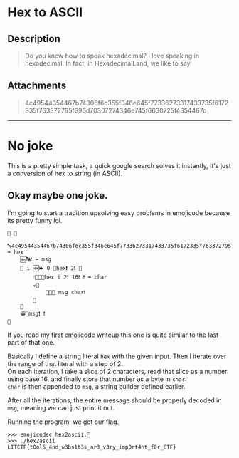 # Hex to ASCII
## Description
> Do you know how to speak hexadecimal? I love speaking in hexadecimal. In fact, in HexadecimalLand, we like to say
## Attachments
> 4c49544354467b74306f6c355f346e645f77336273317433735f6172335f763372795f696d70307274346e745f6630725f4354467d
---
# No joke
This is a pretty simple task, a quick google search solves it instantly, it's just a conversion of hex
to string (in ASCII).

## Okay maybe one joke.
I'm going to start a tradition upsolving easy problems in emojicode because its pretty funny lol.
```
🏁 🍇
    🔤4c49544354467b74306f6c355f346e645f77336273317433735f6172335f763372795f696d70307274346e745f6630725f4354467d🔤 ➡️ hex
    🆕🔠❗️ ➡️ msg
    🔂 i 🆕⏩ 0 📐hex❗️ 2❗️ 🍇
        💧🍺🔢🔪hex i 2❗️ 16❗️ ❗️ ➡️ char
        ☣️️🍇
            🐻🔸💧 msg char❗️
        🍉
    🍉
    😀🔡msg❗️ ❗️
🍉
```
If you read my [first emojicode writeup](https://github.com/flocto/writeups/tree/main/2022/ImaginaryCTF/emojis) this one is
quite similar to the last part of that one.

Basically I define a string literal `hex` with the given input. Then I iterate over the range of that literal with a step of 2. <br/>
On each iteration, I take a slice of 2 characters, read that slice as a number using base 16, and finally store that number as a byte
in `char`. <br/>
`char` is then appended to `msg`, a string builder defined earlier. 

After all the iterations, the entire message should be properly decoded in `msg`, meaning we can just print it out.

Running the program, we get our flag.
```
>>> emojicodec hex2ascii.🍇
>>> ./hex2ascii
LITCTF{t0ol5_4nd_w3bs1t3s_ar3_v3ry_imp0rt4nt_f0r_CTF}
```
